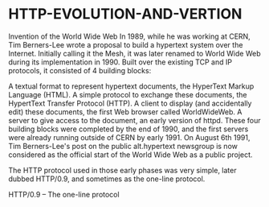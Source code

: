# HTTP-EVOLUTION-AND-VERTION
Invention of the World Wide Web
In 1989, while he was working at CERN, Tim Berners-Lee wrote a proposal to build a hypertext system over the Internet. Initially calling it the Mesh, it was later renamed to World Wide Web during its implementation in 1990. Built over the existing TCP and IP protocols, it consisted of 4 building blocks:

A textual format to represent hypertext documents, the HyperText Markup Language (HTML).
A simple protocol to exchange these documents, the HypertText Transfer Protocol (HTTP).
A client to display (and accidentally edit) these documents, the first Web browser called WorldWideWeb.
A server to give access to the document, an early version of httpd.
These four building blocks were completed by the end of 1990, and the first servers were already running outside of CERN by early 1991. On August 6th 1991, Tim Berners-Lee's post on the public alt.hypertext newsgroup is now considered as the official start of the World Wide Web as a public project.

The HTTP protocol used in those early phases was very simple, later dubbed HTTP/0.9, and sometimes as the one-line protocol.

HTTP/0.9 – The one-line protocol

